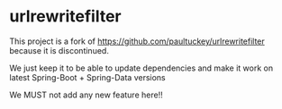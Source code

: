 # urlrewritefilter

This project is a fork of https://github.com/paultuckey/urlrewritefilter because it is discontinued.

We just keep it to be able to update dependencies and make it work on latest Spring-Boot + Spring-Data versions

We MUST not add any new feature here!!
